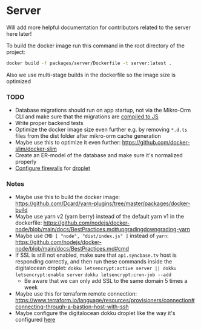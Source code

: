 # Server

Will add more helpful documentation for contributors related to the server here later!

To build the docker image run this command in the root directory of the project:

```bash
docker build -f packages/server/Dockerfile -t server:latest .
```

Also we use multi-stage builds in the dockerfile so the image size is optimized

### TODO

- Database migrations should run on app startup, not via the Mikro-Orm CLI and make sure that the migrations are [compiled to JS](https://mikro-orm.io/docs/migrations/#running-migrations-in-production)
- Write proper backend tests
- Optimize the docker image size even further e.g. by removing `*.d.ts` files from the dist folder after mikro-orm cache generation
- Maybe use this to optimize it even further: https://github.com/docker-slim/docker-slim
- Create an ER-model of the database and make sure it's normalized properly
- [Configure firewalls](https://github.com/digitalocean/droplet-1-clicks/blob/master/dokku-20-04/template.json#L73-L74) for [droplet](https://github.com/digitalocean/droplet-1-clicks/blob/master/dokku-20-04/files/etc/update-motd.d/99-one-click#L10-L12)

### Notes

- Maybe use this to build the docker image: https://github.com/Dcard/yarn-plugins/tree/master/packages/docker-build
- Maybe use yarn v2 (yarn berry) instead of the default yarn v1 in the dockerfile: https://github.com/nodejs/docker-node/blob/main/docs/BestPractices.md#upgradingdowngrading-yarn
- Maybe use `CMD [ "node", "dist/index.js" ]` instead of `yarn`: https://github.com/nodejs/docker-node/blob/main/docs/BestPractices.md#cmd
- If SSL is still not enabled, make sure that `api.syncbase.tv` host is responding correctly, and then run these commands inside the digitalocean droplet:
  `dokku letsencrypt:active server || dokku letsencrypt:enable server`
  `dokku letsencrypt:cron-job --add`
  - Be aware that we can only add SSL to the same domain 5 times a week
- Maybe use this for terraform remote connection: https://www.terraform.io/language/resources/provisioners/connection#connecting-through-a-bastion-host-with-ssh
- Maybe configure the digitalocean dokku droplet like the way it's configured [here](https://github.com/digitalocean/droplet-1-clicks/blob/master/dokku-20-04/template.json)
